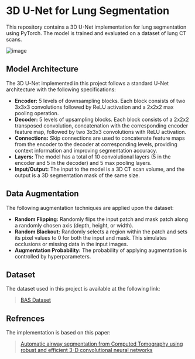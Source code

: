 # 3D U-Net for Lung Segmentation

This repository contains a 3D U-Net implementation for lung segmentation using PyTorch. The model is trained and evaluated on a dataset of lung CT scans.

![image](https://github.com/user-attachments/assets/4e16a928-b4ce-42d7-9c00-52c5f3df9d23)

## Model Architecture

The 3D U-Net implemented in this project follows a standard U-Net architecture with the following specifications:

- **Encoder:** 5 levels of downsampling blocks. Each block consists of two 3x3x3 convolutions followed by ReLU activation and a 2x2x2 max pooling operation.
- **Decoder:** 5 levels of upsampling blocks. Each block consists of a 2x2x2 transposed convolution, concatenation with the corresponding encoder feature map, followed by two 3x3x3 convolutions with ReLU activation.
- **Connections:** Skip connections are used to concatenate feature maps from the encoder to the decoder at corresponding levels, providing context information and improving segmentation accuracy.
- **Layers:** The model has a total of 10 convolutional layers (5 in the encoder and 5 in the decoder) and 5 max pooling layers.
- **Input/Output:** The input to the model is a 3D CT scan volume, and the output is a 3D segmentation mask of the same size.

## Data Augmentation

The following augmentation techniques are applied upon the dataset:

- **Random Flipping:** Randomly flips the input patch and mask patch along a randomly chosen axis (depth, height, or width).
- **Random Blackout:** Randomly selects a region within the patch and sets its pixel values to 0 for both the input and mask. This simulates occlusions or missing data in the input images.
- **Augmentation Probability:** The probability of applying augmentation is controlled by hyperparameters.
                                    
## Dataset                                                                      
The dataset used in this project is available at the following link:            
> [BAS Dataset](https://github.com/EndoluminalSurgicalVision-IMR/ATM-22-Related-Work/tree/main/BAS-Dataset)
## Refrences
The implementation is based on this paper:                                     
> [Automatic airway segmentation from Computed Tomography using robust and efficient 3-D convolutional neural networks](https://arxiv.org/abs/2103.16328) 

